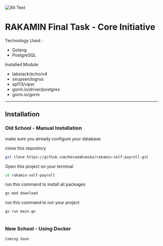 ![Alt Text](https://i.pinimg.com/originals/66/1b/2a/661b2a417570e9dbb7878ed2844ab124.gif)

# RAKAMIN Final Task - Core Initiative

Technology Used :

- Golang
- PostgreSQL

Installed Module

- labstack/echo/v4
- sirupsen/logrus 
- spf13/viper 
- gorm.io/driver/postgres
- gorm.io/gorm
---

## Installation

### Old School - Manual Installation
make sure you already configure your database

clone this repository 
```bash
git clone https://github.com/HaradaKumiko/rakamin-self-payroll.git
```

Open this project on your terminal 
```bash
cd rakamin-self-payroll
```
run this command to install all packages 
```bash
go mod download
```
run this command to run your project 

```bash
go run main.go
```

#

### New School - Using Docker 

```bash
Coming Soon
```
